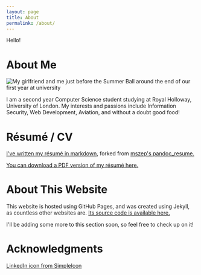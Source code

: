 ```yaml
---
layout: page
title: About
permalink: /about/
---
```

Hello!

# About Me
![My girlfriend and me just before the Summer Ball around the end of our first year at university](../resources/andrewn.co/images/About.jpg)

I am a second year Computer Science student studying at Royal Holloway,
University of London. My interests and passions include Information Security,
Web Development, Aviation, and without a doubt good food!

# Résumé / CV
[I've written my résumé in markdown](https://github.com/andrewnicolalde/pandoc_resume), forked from [mszep's pandoc_resume.](https://github.com/mszep/pandoc_resume)

[You can download a PDF version of my résumé here.](https://github.com/andrewnicolalde/pandoc_resume/blob/master/resume.pdf)

# About This Website
This website is hosted using GitHub Pages, and was created using Jekyll, as
countless other websites are. [Its source code is
available here.](https://github.com/andrewnicolalde/andrewnicolalde.github.io)

I'll be adding some more to this section soon, so feel free to check up on it!

# Acknowledgments

[LinkedIn icon from SimpleIcon](http://www.flaticon.com/authors/simpleicon)
